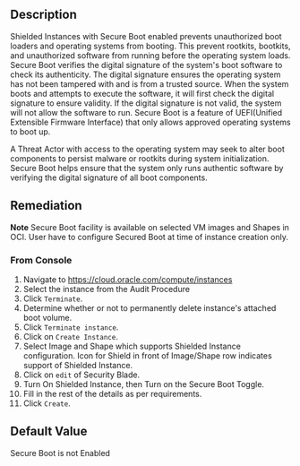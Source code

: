 ## Description

Shielded Instances with Secure Boot enabled prevents unauthorized boot loaders and operating systems from booting. This prevent rootkits, bootkits, and unauthorized software from running before the operating system loads. Secure Boot verifies the digital signature of the system's boot software to check its authenticity. The digital signature ensures the operating system has not been tampered with and is from a trusted source. When the system boots and attempts to execute the software, it will first check the digital signature to ensure validity. If the digital signature is not valid, the system will not allow the software to run. Secure Boot is a feature of UEFI(Unified Extensible Firmware Interface) that only allows approved operating systems to boot up.

A Threat Actor with access to the operating system may seek to alter boot components to persist malware or rootkits during system initialization. Secure Boot helps ensure that the system only runs authentic software by verifying the digital signature of all boot components.

## Remediation

**Note** Secure Boot facility is available on selected VM images and Shapes in OCI. User
have to configure Secured Boot at time of instance creation only.

### From Console

1. Navigate to https://cloud.oracle.com/compute/instances
2. Select the instance from the Audit Procedure
3. Click `Terminate`.
4. Determine whether or not to permanently delete instance's attached boot volume.
5. Click `Terminate instance`.
6. Click on `Create Instance`.
7. Select Image and Shape which supports Shielded Instance configuration. Icon for Shield in front of Image/Shape row indicates support of Shielded Instance.
8. Click on `edit` of Security Blade.
9. Turn On Shielded Instance, then Turn on the Secure Boot Toggle.
10. Fill in the rest of the details as per requirements.
11. Click `Create`.

## Default Value

Secure Boot is not Enabled